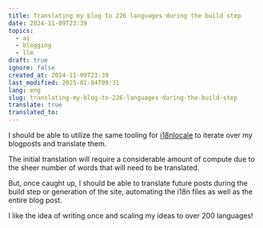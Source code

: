 ```yaml
---
title: Translating my blog to 226 languages during the build step
date: 2024-11-09T23:39
topics:
  - ai
  - blogging
  - llm
draft: true
ignore: false
created_at: 2024-11-09T23:39
last_modified: 2025-01-04T09:31
lang: eng
slug: translating-my-blog-to-226-languages-during-the-build-step
translate: true
translated_to: 
---
```


I should be able to utilize the same tooling for [i18nlocale](https://i18nlocale.com) to iterate over my blogposts and translate them.

The initial translation will require a considerable amount of compute due to the sheer number of words that will need to be translated.

But, once caught up, I should be able to translate future posts during the build step or generation of the site, automating the i18n files as well as the entire blog post.

I like the idea of writing once and scaling my ideas to over 200 languages!
